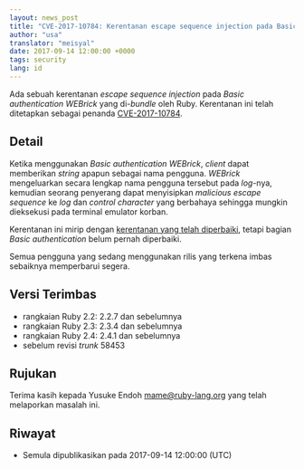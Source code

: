 ```yaml
---
layout: news_post
title: "CVE-2017-10784: Kerentanan escape sequence injection pada Basic authentication WEBrick"
author: "usa"
translator: "meisyal"
date: 2017-09-14 12:00:00 +0000
tags: security
lang: id
---
```


Ada sebuah kerentanan *escape sequence injection* pada *Basic authentication WEBrick* yang di-*bundle* oleh Ruby.
Kerentanan ini telah ditetapkan sebagai penanda [CVE-2017-10784](http://cve.mitre.org/cgi-bin/cvename.cgi?name=CVE-2017-10784).

## Detail

Ketika menggunakan *Basic authentication WEBrick*, *client* dapat memberikan *string* apapun sebagai nama pengguna.
*WEBrick* mengeluarkan secara lengkap nama pengguna tersebut pada *log*-nya, kemudian seorang penyerang dapat menyisipkan *malicious escape sequence* ke *log* dan *control character* yang berbahaya sehingga mungkin dieksekusi pada terminal emulator korban.

Kerentanan ini mirip dengan [kerentanan yang telah diperbaiki](/en/news/2010/01/10/webrick-escape-sequence-injection/), tetapi bagian *Basic authentication* belum pernah diperbaiki.

Semua pengguna yang sedang menggunakan rilis yang terkena imbas sebaiknya memperbarui segera.

## Versi Terimbas

* rangkaian Ruby 2.2: 2.2.7 dan sebelumnya
* rangkaian Ruby 2.3: 2.3.4 dan sebelumnya
* rangkaian Ruby 2.4: 2.4.1 dan sebelumnya
* sebelum revisi *trunk* 58453

## Rujukan

Terima kasih kepada Yusuke Endoh <mame@ruby-lang.org> yang telah melaporkan masalah ini.

## Riwayat

* Semula dipublikasikan pada 2017-09-14 12:00:00 (UTC)
